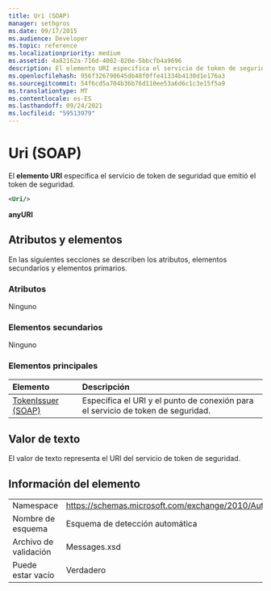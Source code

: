 ```yaml
---
title: Uri (SOAP)
manager: sethgros
ms.date: 09/17/2015
ms.audience: Developer
ms.topic: reference
ms.localizationpriority: medium
ms.assetid: 4a82162a-716d-4002-820e-5bbcfb4a9696
description: El elemento URI especifica el servicio de token de seguridad que emitió el token de seguridad.
ms.openlocfilehash: 956f326790645db48f0ffe41334b4130d1e176a3
ms.sourcegitcommit: 54f6cd5a704b36b76d110ee53a6d6c1c3e15f5a9
ms.translationtype: MT
ms.contentlocale: es-ES
ms.lasthandoff: 09/24/2021
ms.locfileid: "59513979"
---
```

# <a name="uri-soap"></a>Uri (SOAP)

El **elemento URI** especifica el servicio de token de seguridad que emitió el token de seguridad. 
  
```XML
<Uri/>
```

 **anyURI**
## <a name="attributes-and-elements"></a>Atributos y elementos

En las siguientes secciones se describen los atributos, elementos secundarios y elementos primarios.
  
### <a name="attributes"></a>Atributos

Ninguno
  
### <a name="child-elements"></a>Elementos secundarios

Ninguno
  
### <a name="parent-elements"></a>Elementos principales

|**Elemento**|**Descripción**|
|:-----|:-----|
|[TokenIssuer (SOAP)](tokenissuer-soap.md) <br/> |Especifica el URI y el punto de conexión para el servicio de token de seguridad.  <br/> |
   
## <a name="text-value"></a>Valor de texto

El valor de texto representa el URI del servicio de token de seguridad.
  
## <a name="element-information"></a>Información del elemento

|||
|:-----|:-----|
|Namespace  <br/> |https://schemas.microsoft.com/exchange/2010/Autodiscover  <br/> |
|Nombre de esquema  <br/> |Esquema de detección automática  <br/> |
|Archivo de validación  <br/> |Messages.xsd  <br/> |
|Puede estar vacío  <br/> |Verdadero  <br/> |
   

